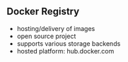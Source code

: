 ## Docker Registry
- hosting/delivery of images
- open source project
- supports various storage backends
- hosted platform: hub.docker.com

